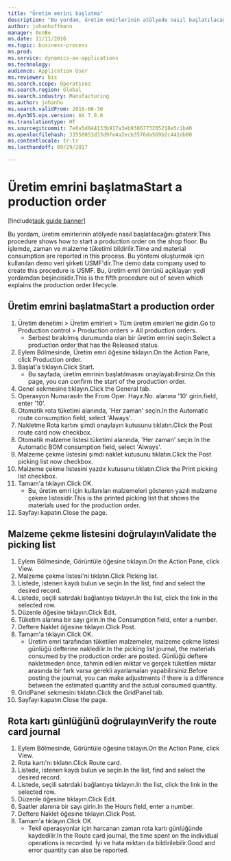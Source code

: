 ```yaml
--- 
title: "Üretim emrini başlatma"
description: "Bu yordam, üretim emirlerinin atölyede nasıl başlatılacağını gösterir."
author: johanhoffmann
manager: AnnBe
ms.date: 11/11/2016
ms.topic: business-process
ms.prod: 
ms.service: dynamics-ax-applications
ms.technology: 
audience: Application User
ms.reviewer: bis
ms.search.scope: Operations
ms.search.region: Global
ms.search.industry: Manufacturing
ms.author: johanho
ms.search.validFrom: 2016-06-30
ms.dyn365.ops.version: AX 7.0.0
ms.translationtype: HT
ms.sourcegitcommit: 7e0a5d044133b917a3eb9386773205218e5c1b40
ms.openlocfilehash: 33558053d33d9fe4a2ecb3576da569b2c441db80
ms.contentlocale: tr-tr
ms.lasthandoff: 09/29/2017

---
```

# <a name="start-a-production-order"></a><span data-ttu-id="74014-103">Üretim emrini başlatma</span><span class="sxs-lookup"><span data-stu-id="74014-103">Start a production order</span></span>

[!include[task guide banner](../../includes/task-guide-banner.md)]

<span data-ttu-id="74014-104">Bu yordam, üretim emirlerinin atölyede nasıl başlatılacağını gösterir.</span><span class="sxs-lookup"><span data-stu-id="74014-104">This procedure shows how to start a production order on the shop floor.</span></span> <span data-ttu-id="74014-105">Bu işlemde, zaman ve malzeme tüketimi bildirilir.</span><span class="sxs-lookup"><span data-stu-id="74014-105">Time and material consumption are reported in this process.</span></span> <span data-ttu-id="74014-106">Bu yöntemi oluşturmak için kullanılan demo veri şirketi USMF'dir.</span><span class="sxs-lookup"><span data-stu-id="74014-106">The demo data company used to create this procedure is USMF.</span></span> <span data-ttu-id="74014-107">Bu, üretim emri ömrünü açıklayan yedi yordamdan beşincisidir.</span><span class="sxs-lookup"><span data-stu-id="74014-107">This is the fifth procedure out of seven which explains the production order lifecycle.</span></span>


## <a name="start-a-production-order"></a><span data-ttu-id="74014-108">Üretim emrini başlatma</span><span class="sxs-lookup"><span data-stu-id="74014-108">Start a production order</span></span>
1. <span data-ttu-id="74014-109">Üretim denetimi > Üretim emirleri > Tüm üretim emirleri'ne gidin.</span><span class="sxs-lookup"><span data-stu-id="74014-109">Go to Production control > Production orders > All production orders.</span></span>
    * <span data-ttu-id="74014-110">Serbest bırakılmış durumunda olan bir üretim emrini seçin.</span><span class="sxs-lookup"><span data-stu-id="74014-110">Select a production order that has the Released status.</span></span>  
2. <span data-ttu-id="74014-111">Eylem Bölmesinde, Üretim emri öğesine tıklayın.</span><span class="sxs-lookup"><span data-stu-id="74014-111">On the Action Pane, click Production order.</span></span>
3. <span data-ttu-id="74014-112">Başlat'a tıklayın.</span><span class="sxs-lookup"><span data-stu-id="74014-112">Click Start.</span></span>
    * <span data-ttu-id="74014-113">Bu sayfada, üretim emrinin başlatılmasını onaylayabilirsiniz.</span><span class="sxs-lookup"><span data-stu-id="74014-113">On this page, you can confirm the start of the production order.</span></span>  
4. <span data-ttu-id="74014-114">Genel sekmesine tıklayın.</span><span class="sxs-lookup"><span data-stu-id="74014-114">Click the General tab.</span></span>
5. <span data-ttu-id="74014-115">Operasyon Numarası</span><span class="sxs-lookup"><span data-stu-id="74014-115">In the From Oper.</span></span> <span data-ttu-id="74014-116">Hayır.</span><span class="sxs-lookup"><span data-stu-id="74014-116">No.</span></span> <span data-ttu-id="74014-117">alanına '10' girin.</span><span class="sxs-lookup"><span data-stu-id="74014-117">field, enter '10'.</span></span>
6. <span data-ttu-id="74014-118">Otomatik rota tüketimi alanında, 'Her zaman' seçin.</span><span class="sxs-lookup"><span data-stu-id="74014-118">In the Automatic route consumption field, select 'Always'.</span></span>
7. <span data-ttu-id="74014-119">Nakletme Rota kartını şimdi onaylayın kutusunu tıklatın.</span><span class="sxs-lookup"><span data-stu-id="74014-119">Click the Post route card now checkbox.</span></span>
8. <span data-ttu-id="74014-120">Otomatik malzeme listesi tüketimi alanında, 'Her zaman' seçin.</span><span class="sxs-lookup"><span data-stu-id="74014-120">In the Automatic BOM consumption field, select 'Always'.</span></span>
9. <span data-ttu-id="74014-121">Malzeme çekme listesini şimdi naklet kutusunu tıklatın.</span><span class="sxs-lookup"><span data-stu-id="74014-121">Click the Post picking list now checkbox.</span></span>
10. <span data-ttu-id="74014-122">Malzeme çekme listesini yazdır kutusunu tıklatın.</span><span class="sxs-lookup"><span data-stu-id="74014-122">Click the Print picking list checkbox.</span></span>
11. <span data-ttu-id="74014-123">Tamam'a tıklayın.</span><span class="sxs-lookup"><span data-stu-id="74014-123">Click OK.</span></span>
    * <span data-ttu-id="74014-124">Bu, üretim emri için kullanılan malzemeleri gösteren yazılı malzeme çekme listesidir.</span><span class="sxs-lookup"><span data-stu-id="74014-124">This is the printed picking list that shows the materials used for the production order.</span></span>  
12. <span data-ttu-id="74014-125">Sayfayı kapatın.</span><span class="sxs-lookup"><span data-stu-id="74014-125">Close the page.</span></span>

## <a name="validate-the-picking-list"></a><span data-ttu-id="74014-126">Malzeme çekme listesini doğrulayın</span><span class="sxs-lookup"><span data-stu-id="74014-126">Validate the picking list</span></span>
1. <span data-ttu-id="74014-127">Eylem Bölmesinde, Görüntüle öğesine tıklayın.</span><span class="sxs-lookup"><span data-stu-id="74014-127">On the Action Pane, click View.</span></span>
2. <span data-ttu-id="74014-128">Malzeme çekme listesi'ni tıklatın.</span><span class="sxs-lookup"><span data-stu-id="74014-128">Click Picking list.</span></span>
3. <span data-ttu-id="74014-129">Listede, istenen kaydı bulun ve seçin.</span><span class="sxs-lookup"><span data-stu-id="74014-129">In the list, find and select the desired record.</span></span>
4. <span data-ttu-id="74014-130">Listede, seçili satırdaki bağlantıya tıklayın.</span><span class="sxs-lookup"><span data-stu-id="74014-130">In the list, click the link in the selected row.</span></span>
5. <span data-ttu-id="74014-131">Düzenle öğesine tıklayın.</span><span class="sxs-lookup"><span data-stu-id="74014-131">Click Edit.</span></span>
6. <span data-ttu-id="74014-132">Tüketim alanına bir sayı girin.</span><span class="sxs-lookup"><span data-stu-id="74014-132">In the Consumption field, enter a number.</span></span>
7. <span data-ttu-id="74014-133">Deftere Naklet öğesine tıklayın.</span><span class="sxs-lookup"><span data-stu-id="74014-133">Click Post.</span></span>
8. <span data-ttu-id="74014-134">Tamam'a tıklayın.</span><span class="sxs-lookup"><span data-stu-id="74014-134">Click OK.</span></span>
    * <span data-ttu-id="74014-135">Üretim emri tarafından tüketilen malzemeler, malzeme çekme listesi günlüğü defterine nakledilir.</span><span class="sxs-lookup"><span data-stu-id="74014-135">In the picking list journal, the materials consumed by the production order are posted.</span></span> <span data-ttu-id="74014-136">Günlüğü deftere nakletmeden önce, tahmin edilen miktar ve gerçek tüketilen miktar arasında bir fark varsa gerekli ayarlamaları yapabilirsiniz.</span><span class="sxs-lookup"><span data-stu-id="74014-136">Before posting the journal, you can make adjustments if there is a difference between the estimated quantity and the actual consumed quantity.</span></span>  
9. <span data-ttu-id="74014-137">GridPanel sekmesini tıklatın.</span><span class="sxs-lookup"><span data-stu-id="74014-137">Click the GridPanel tab.</span></span>
10. <span data-ttu-id="74014-138">Sayfayı kapatın.</span><span class="sxs-lookup"><span data-stu-id="74014-138">Close the page.</span></span>

## <a name="verify-the-route-card-journal"></a><span data-ttu-id="74014-139">Rota kartı günlüğünü doğrulayın</span><span class="sxs-lookup"><span data-stu-id="74014-139">Verify the route card journal</span></span>
1. <span data-ttu-id="74014-140">Eylem Bölmesinde, Görüntüle öğesine tıklayın.</span><span class="sxs-lookup"><span data-stu-id="74014-140">On the Action Pane, click View.</span></span>
2. <span data-ttu-id="74014-141">Rota kartı'nı tıklatın.</span><span class="sxs-lookup"><span data-stu-id="74014-141">Click Route card.</span></span>
3. <span data-ttu-id="74014-142">Listede, istenen kaydı bulun ve seçin.</span><span class="sxs-lookup"><span data-stu-id="74014-142">In the list, find and select the desired record.</span></span>
4. <span data-ttu-id="74014-143">Listede, seçili satırdaki bağlantıya tıklayın.</span><span class="sxs-lookup"><span data-stu-id="74014-143">In the list, click the link in the selected row.</span></span>
5. <span data-ttu-id="74014-144">Düzenle öğesine tıklayın.</span><span class="sxs-lookup"><span data-stu-id="74014-144">Click Edit.</span></span>
6. <span data-ttu-id="74014-145">Saatler alanına bir sayı girin.</span><span class="sxs-lookup"><span data-stu-id="74014-145">In the Hours field, enter a number.</span></span>
7. <span data-ttu-id="74014-146">Deftere Naklet öğesine tıklayın.</span><span class="sxs-lookup"><span data-stu-id="74014-146">Click Post.</span></span>
8. <span data-ttu-id="74014-147">Tamam'a tıklayın.</span><span class="sxs-lookup"><span data-stu-id="74014-147">Click OK.</span></span>
    * <span data-ttu-id="74014-148">Tekil operasyonlar için harcanan zaman rota kartı günlüğünde kaydedilir.</span><span class="sxs-lookup"><span data-stu-id="74014-148">In the Route card journal, the time spent on the individual operations is recorded.</span></span> <span data-ttu-id="74014-149">İyi ve hata miktarı da bildirilebilir.</span><span class="sxs-lookup"><span data-stu-id="74014-149">Good and error quantity can also be reported.</span></span>  


